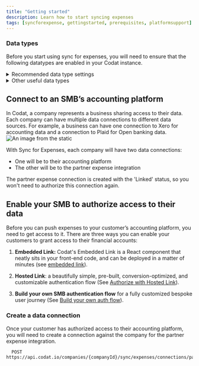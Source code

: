 ```yaml
---
title: "Getting started"
description: Learn how to start syncing expenses
tags: [syncforexpense, gettingstarted, prerequisites, platformsupport]
---
```


### Data types

Before you start using sync for expenses, you will need to ensure that the following datatypes are enabled in your Codat instance.


<details>
  <summary>Recommended data type settings</summary>


| DataType Name       | dataType           | Use Case                                                                                                                                                                                               | Fetch On First Link | Sync Frequency |
| ------------------- | ------------------ | ------------------------------------------------------------------------------------------------------------------------------------------------------------------------------------------------------ | ------------------- | -------------- |
| Accounts            | `chartOfAccounts`    | Accounts used within the general ledger to record and categorize expenses.                                                                                                                             | ✅                  | daily          |
| Bank Accounts       | `bankAccounts`       | A bank account is a primary account from which expenses will be paid.                                                                                                                           | ✅                  | daily          |
| Company             | `company`            | Company info contains helpful information, such as the name of the linked company, its base currency, and registered addresses.                                                                         | ✅                  | daily          |
| Customers           | `customers`          | Customers can be used to record and associate income transactions such as reclaiming a cashback reward.                                                                                                | ✅                  | daily          |
| Suppliers           | `suppliers`          | All expenses go against a single supplier representing the expense provider, this prevents the company's accounting software from becoming overrun with multiple merchants.                                     | ✅                  | daily          |
| Tax Rates           | `taxRates`           | Tax rates enable companies to track expenses against the relevant tax code, this enables them to either make the expense billable or track taxes that can be reclaimed.                                | ✅                  | daily          |
| Tracking Categories | `trackingCategories` | Tracking categories provide an additional means of categorizing and tagging an expense, for example, locations and departments would be tracking categories.                                            | ✅                  | daily          |

</details>

<details>
  <summary>Other useful data types</summary>  

  
| DataType Name       | dataType           | Use Case |
| -- |  -- |  -- |
| Direct Costs        | `directCosts`        | Sync for expenses uses direct cost to represent the expense transaction within the accounting platform.        |
| Direct Incomes      | `directIncomes`      | Direct incomes are typically used to represent any income-generating transaction type, such as cashback rewards.    |
| Journal Entries     | `journalEntries`     | Journal entries are used where an accounting platform does not support a representation of direct costs. They also represent transfers such as topping up or paying down the expense card.   |
| Transfers           | `transfers`          | A record of the expense transaction between two bank accounts, such as topping up or paying down the expense card.        |

</details>

## Connect to an SMB’s accounting platform

In Codat, a company represents a business sharing access to their data. Each company can have multiple data connections to different data sources. For example, a business can have one connection to Xero for accounting data and a connection to Plaid for Open banking data.
![An image from the static](/img/sync-for-expenses/sfe-connections.png)

With Sync for Expenses, each company will have two data connections:

- One will be to their accounting platform
- The other will be to the partner expense integration

The partner expense connection is created with the 'Linked' status, so you won't need to authorize this connection again. 

## Enable your SMB to authorize access to their data

Before you can push expenses to your customer’s accounting platform, you need to get access to it. There are three ways you can enable your customers to grant access to their financial accounts:

1.  **Embedded Link:** Codat's Embedded Link is a React component that neatly sits in your front-end code, and can be deployed in a matter of minutes (see [embedded link](/auth-flow/authorize-embedded-link)).

2.  **Hosted Link**: a beautifully simple, pre-built, conversion-optimized, and customizable authentication flow (See [Authorize with Hosted Link](/auth-flow/authorize-hosted-link)).

3.  **Build your own SMB authentication flow** for a fully customized bespoke user journey (See [Build your own auth flow](/auth-flow/build/build-your-own-authorization-journey)).

### Create a data connection

Once your customer has authorized access to their accounting platform, you will need to create a connection against the company for the partner expense integration.

``` http
  POST https://api.codat.io/companies/{companyId}/sync/expenses/connections/partnerexpense
```

